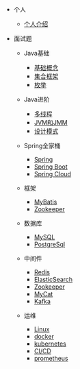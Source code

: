 <!-- docs/_sidebar.md --> 

* 个人

  * [个人介绍](zh-cn/个人/个人介绍.md)


* 面试题
  
  * Java基础
    * [基础概念](zh-cn/面试题/Java基础/Java面试题.md)
    * [集合框架](zh-cn/面试题/Java基础/集合类面试题.md)
    * [枚举](zh-cn/面试题/Java基础/枚举面试题.md)
    
  * Java进阶
    * [多线程](zh-cn/面试题/Java进阶/多线程面试题.md)
    * [JVM和JMM](zh-cn/面试题/Java进阶/JVM和JMM面试题.md)
    * [设计模式](zh-cn/面试题/Java进阶/设计模式面试题.md)
    
  * Spring全家桶
    * [Spring](zh-cn/面试题/Java进阶/spring面试题.md)
    * [Spring Boot](zh-cn/面试题/Java进阶/SpringBoot面试题.md)
    * [Spring Cloud](zh-cn/面试题/Java进阶/SpringCloud面试题.md)

  * 框架
    * [MyBatis](zh-cn/面试题/开发框架/MyBatis面试题.md)
    * [Zookeeper](zh-cn/面试题/中间件/Zookeeper面试题.md)

  * 数据库
    * [MySQL](zh-cn/面试题/数据库/MySQL面试题.md)
    * [PostgreSql](zh-cn/面试题/数据库/PostgreSql面试题.md)

  * 中间件
    * [Redis](zh-cn/面试题/中间件/Redis面试题.md)
    * [ElasticSearch](zh-cn/面试题/中间件/ElasticSearch面试题.md)
    * [Zookeeper](zh-cn/面试题/中间件/Zookeeper面试题.md)
    * [MyCat](zh-cn/面试题/中间件/MyCat面试题.md)
    * [Kafka](zh-cn/面试题/中间件/Kafka面试题.md)

  * 运维
    * [Linux](zh-cn/面试题/运维/Linux面试题.md)
    * [docker](zh-cn/面试题/运维/docker面试题.md)
    * [kubernetes](zh-cn/面试题/运维/kubernetes面试题.md)
    * [CI/CD](zh-cn/面试题/运维/CI_CD面试题.md)
    * [prometheus](zh-cn/面试题/运维/prometheus面试题.md)